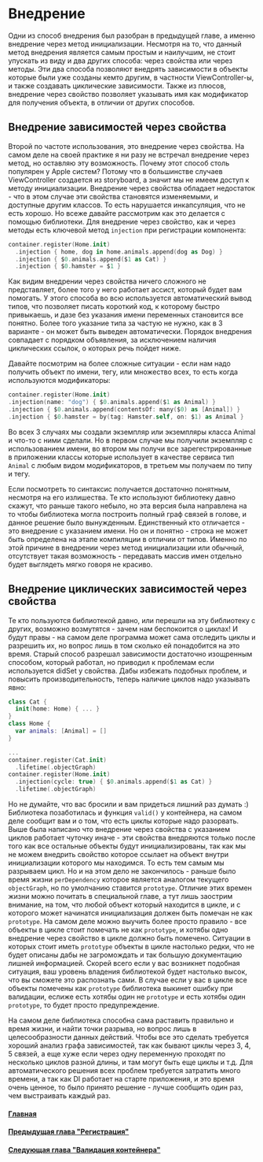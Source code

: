 # Внедрение
Одни из способ внедрения был разобран в предыдущей главе, а именно внедрение через метод инициализации. Несмотря на то, что данный метод внедрения является самым простым и наилучшим, не стоит упускать из виду и два других способа: через свойства или через методы.
Эти два способа позволяют внедрять зависимости в объекты которые были уже созданы кемто другим, в частности ViewController-ы, и также создавать циклические зависимости.
Также из плюсов, внедрение через свойство позволяет указывать имя как модификатор для получения объекта, в отличии от других способов.

## Внедрение зависимостей через свойства
Второй по частоте использования, это внедрение через свойства. На самом деле на своей практике я ни разу не встречал внедрение через метод, но оставляю эту возможность.
Почему этот способ столь популярен у Apple систем? Потому что в большинстве случаев ViewController создается из storyboard, а значит мы не имеем доступ к методу инициализации.
Внедрение через свойства обладает недостаток - что в этом случае эти свойства становятся изменяемыми, и доступные другим классов. То есть нарушается инкапсуляция, что не есть хорошо.
Но всеже давайте рассмотрим как это делается с помощью библиотеки. Для внедрение через свойство, как и через методы есть ключевой метод `injection` при регистрации компонента:
```Swift
container.register(Home.init)
  .injection { home, dog in home.animals.append(dog as Dog) }
  .injection { $0.animals.append($1 as Cat) }
  .injection { $0.hamster = $1 }
```
Как видим внедрении через свойства ничего сложного не представляет, более того у него работает ассист, который будет вам помогать. У этого способа во всю используется автоматический вывод типов, что позволяет писать короткий код, к которому быстро привыкаешь, и дазе без указания имени переменных становится все понятно. Более того указание типа за частую не нужно, как в 3 варианте - он может быть выведен автоматически.
Порядок внедрения совпадает с порядком объявления, за исключением наличия циклических ссылок, о которых речь пойдет ниже.

Давайте посмотрим на более сложные ситуации - если нам надо получить объект по имени, тегу, или множество всех, то есть когда используются модификаторы:

```Swift
container.register(Home.init)
.injection(name: "dog") { $0.animals.append($1 as Animal) }
.injection { $0.animals.append(contentsOf: many($0) as [Animal]) }
.injection { $0.hamster = by(tag: Hamster.self, on: $1) as Animal }
```
Во всех 3 случаях мы создали экземпляр или экземпляры класса Animal и что-то с ними сделали. Но в первом случае мы получили экземпляр с использованием имени, во втором мы получи все зарегестрированные в приложении классы которые использует в качестве сервиса тип `Animal` с любым видом модификаторов, в третьем мы получаем по типу и тегу.

Если посмотреть то синтаксис получается достаточно понятным, несмотря на его излишества. Те кто используют библиотеку давно скажут, что раньше такого небыло, но эта версия была направлена на то чтобы библиотека могла построить полный граф связей в голове, и данное решение было вынужденным. Единственный кто отличается - это внедрение с указанием имени. Но он и понятно - строка не может быть определена на этапе компиляции в отличии от типов. Именно по этой причине в внедрении через метод инициализации или обычный, отсутствует такая возможность - передавать массив имен отдельно будет выглядеть мягко говоря не красиво.

## Внедрение циклических зависимостей через свойства
Те кто пользуются библиотекой давно, или перешли на эту библиотеку с других, возможно возмутятся - зачем нам беспокоится о циклах! И будут правы - на самом деле программа может сама отследить циклы и разрешить их, но вопрос лишь в том сколько ей понадобится на это время. Старый способ разрешал зависимости достаточно изощренным способом, который работал, но приводил к проблемам если используется didSet у свойства. Дабы избежать подобных проблем, и повысить производительность, теперь наличие циклов надо указывать явно:
```Swift
class Cat {
  init(home: Home) { ... }
}
class Home {
  var animals: [Animal] = []
}

...
container.register(Cat.init)
  .lifetime(.objectGraph)
container.register(Home.init)
  .injection(cycle: true) { $0.animals.append($1 as Cat) }
  .lifetime(.objectGraph)
```

Но не думайте, что вас бросили и вам придеться лишний раз думать :) Библиотека позаботилась и функция `valid()` у контейнера, на самом деле сообщит вам и о том, что есть циклы которые надо разорвать.
Выше была написано что внедрение через свойства с указанием циклов работает чуточку иначе - эти свойства внедряются только после того как все остальные объекты будут инициализированы, так как мы не можем внедрить свойство которое ссылает на объект внутри инициализации которого мы находимся. То есть тем самым мы разрываем цикл.
Но и на этом дело не закончилось - раньше было время жизни `perDependency` которое является аналогом текущего `objectGraph`, но по умолчанию ставится `prototype`. Отличие этих времен жизни можно почитать в специальной главе, а тут лишь заострим внимание, на том, что любой объект который находится в цикле, и с которого может начинатся инициализация должен быть помечан не как `prototype`. На самом деле можно выучить более просто правило - все объекты в цикле стоит помечать не как `prototype`, и хотябы одно внедрение через свойство в цикле должно быть помечено.
Ситуации в которых стоит иметь `prototype` объекты в цикле настолько редки, что не будет описаны дабы не загромождать и так большую документацию лишней информацией. Скорей всего если у вас возникнет подобная ситуация, ваш уровень владения библиотекой будет настолько высок, что вы сможете это распознать сами.
В случае если у вас в цикле все объекты помечены как `prototype` библиотека выкинет ошибку при валидации, еслиже есть хотябы один не `prototype` и есть хотябы один `prototype`, то будет просто предупреждение.

На самом деле библиотека способна сама раставить правильно и время жизни, и найти точки разрыва, но вопрос лишь в целесообразности данных действий. Чтобы все это сделать требуется хороший анализ графа зависимостей, так как бывают циклы через 3, 4, 5 связей, а еще хуже если через одну переменную проходят по несколько циклов разной длины, и там могут быть еще циклы и т.д. Для автоматического решения всех проблем требуется затратить много времени, а так как DI работает на старте приложения, и это время очень ценное, то было принято решение - лучше сообщить один раз, чем выстраивать каждый раз.

#### [Главная](main.md)
#### [Предыдущая глава "Регистрация"](registration.md#Регистрация)
#### [Следующая глава "Валидация контейнера"](validation.md#Валидация-контейнера)
